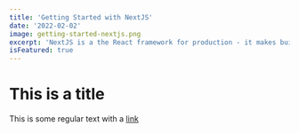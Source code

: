 ```yaml
---
title: 'Getting Started with NextJS'
date: '2022-02-02'
image: getting-started-nextjs.png
excerpt: 'NextJS is a the React framework for production - it makes building fullstack React apps and sites a breeze and ships with server-side rendering.'
isFeatured: true
---
```


# This is a title

This is some regular text with a [link](https://google.com)

